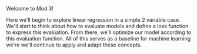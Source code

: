 Welcome to Mod 3!

Here we'll begin to explore linear regression in a simple 2 variable case. 
We'll start to think about how to evaluate models and define a loss function to express this evaluation.
From there, we'll optimize our model according to this evaluation function.
All of this serves as a baseline for machine learning we're we'll continue to apply and adapt these concepts.
